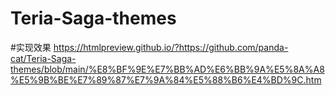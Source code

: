 # Teria-Saga-themes

#实现效果
https://htmlpreview.github.io/?https://github.com/panda-cat/Teria-Saga-themes/blob/main/%E8%BF%9E%E7%BB%AD%E6%BB%9A%E5%8A%A8%E5%9B%BE%E7%89%87%E7%9A%84%E5%88%B6%E4%BD%9C.htm

